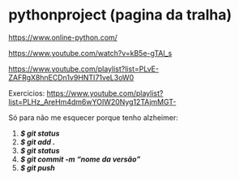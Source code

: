 # pythonproject (pagina da tralha)

https://www.online-python.com/

https://www.youtube.com/watch?v=kB5e-gTAl_s

https://www.youtube.com/playlist?list=PLvE-ZAFRgX8hnECDn1v9HNTI71veL3oW0

Exercicios: https://www.youtube.com/playlist?list=PLHz_AreHm4dm6wYOIW20Nyg12TAjmMGT-


Só para não me esquecer porque tenho alzheimer:
1. ***$ git status*** 
2. ***$ git add .*** 
3. ***$ git status*** 
4. ***$ git commit -m “nome da versão”*** 
5. ***$ git push***

